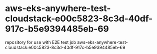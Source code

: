 # aws-eks-anywhere-test-cloudstack-e00c5823-8c3d-40df-917c-b5e9394485eb-69
repository for use with E2E test job aws-eks-anywhere-test-cloudstack:e00c5823-8c3d-40df-917c-b5e9394485eb-69
